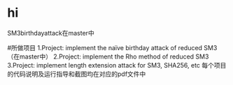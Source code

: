 # hi

SM3birthdayattack在master中

#所做项目
1.Project: implement the naïve birthday attack of reduced SM3（在master中）
2.Project: implement the Rho method of reduced SM3
3.Project: implement length extension attack for SM3, SHA256, etc
每个项目的代码说明及运行指导和截图均在对应的pdf文件中
